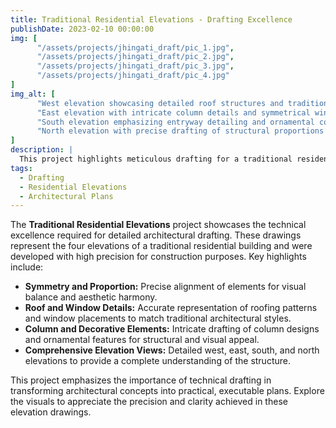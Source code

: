 ```yaml
---
title: Traditional Residential Elevations - Drafting Excellence
publishDate: 2023-02-10 00:00:00
img: [
      "/assets/projects/jhingati_draft/pic_1.jpg",
      "/assets/projects/jhingati_draft/pic_2.jpg",
      "/assets/projects/jhingati_draft/pic_3.jpg",
      "/assets/projects/jhingati_draft/pic_4.jpg"
]
img_alt: [
      "West elevation showcasing detailed roof structures and traditional architectural elements",
      "East elevation with intricate column details and symmetrical window placement",
      "South elevation emphasizing entryway detailing and ornamental components",
      "North elevation with precise drafting of structural proportions and decorative patterns"
]
description: |
  This project highlights meticulous drafting for a traditional residential building. Detailed elevation drawings were created to capture the essence of traditional architecture while ensuring precise alignment and constructibility.
tags:
  - Drafting
  - Residential Elevations
  - Architectural Plans
---
```


The **Traditional Residential Elevations** project showcases the technical excellence required for detailed architectural drafting. These drawings represent the four elevations of a traditional residential building and were developed with high precision for construction purposes. Key highlights include:

- **Symmetry and Proportion:** Precise alignment of elements for visual balance and aesthetic harmony.
- **Roof and Window Details:** Accurate representation of roofing patterns and window placements to match traditional architectural styles.
- **Column and Decorative Elements:** Intricate drafting of column designs and ornamental features for structural and visual appeal.
- **Comprehensive Elevation Views:** Detailed west, east, south, and north elevations to provide a complete understanding of the structure.

This project emphasizes the importance of technical drafting in transforming architectural concepts into practical, executable plans. Explore the visuals to appreciate the precision and clarity achieved in these elevation drawings.